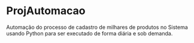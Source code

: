 # ProjAutomacao

Automação do processo de cadastro de milhares de produtos no Sistema usando Python para ser executado de forma diária e sob demanda.
